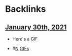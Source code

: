 
# Backlinks
## [January 30th, 2021](<January 30th, 2021.md>)
- Here's a [GIF]([GIFs](<GIFs.md>))

- #[N](<N.md>) [GIFs](<GIFs.md>)

